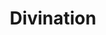 ---
title: "Divination"
index:
  - divination
permalink: /spells/divination/
tags:
  - Spell
  - 4th Level
  - Divination
available_for:
  - Druid
level: "4th Level"
school: "Divination"
comp:
  - V
  - S
  - M
material: "incense and a sacrificial offering appropriate to your religion, together worth at least 25gp, which the spell consumes."
ritual: true
description: |
  Your magic and an offering put you in contact with a god or a god's servants. You ask a single question concerning a specific goal, event, or activity to occur within 7 days. The GM offers a truthful reply. The reply might be a short phrase, a cryptic rhyme, or an omen.

  The spell doesn't take into account any possible circumstances that might change the outcome, such as the casting of additional spells or the loss or gain of a companion.

  If you cast the spell two or more times before finishing your next long rest, there is a cumulative 25 percent chance for each casting after the first that you get a random reading. The GM makes this roll in secret.
excerpt: "Your magic and an offering put you in contact with a god or a god's servants."
source: "Basic Rules"
---